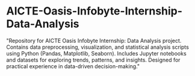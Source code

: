 # AICTE-Oasis-Infobyte-Internship-Data-Analysis
"Repository for AICTE Oasis Infobyte Internship: Data Analysis project. Contains data preprocessing, visualization, and statistical analysis scripts using Python (Pandas, Matplotlib, Seaborn). Includes Jupyter notebooks and datasets for exploring trends, patterns, and insights. Designed for practical experience in data-driven decision-making."
